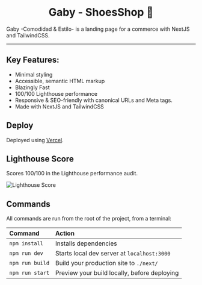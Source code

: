 
<h1 align="center">
  Gaby - ShoesShop 👡
</h1>

Gaby -Comodidad & Estilo- is a landing page for a commerce with NextJS and TailwindCSS. 

<hr>

## Key Features:

-   Minimal styling 
-   Accessible, semantic HTML markup
-   Blazingly Fast
-   100/100 Lighthouse performance
-   Responsive & SEO-friendly with canonical URLs and Meta tags.
-   Made with NextJS and TailwindCSS

## Deploy

Deployed using [Vercel](https://vercel.com?utm_source=github&utm_medium=readme&utm_campaign=next-example).


## Lighthouse Score

Scores 100/100 in the Lighthouse performance audit.

![Lighthouse Score](/lighthouse-score.png)

## Commands

All commands are run from the root of the project, from a terminal:

| Command         | Action                                       |
| :-------------- | :------------------------------------------- |
| `npm install`   | Installs dependencies                        |
| `npm run dev`   | Starts local dev server at `localhost:3000`  |
| `npm run build` | Build your production site to `./next/`      |
| `npm run start` | Preview your build locally, before deploying |

